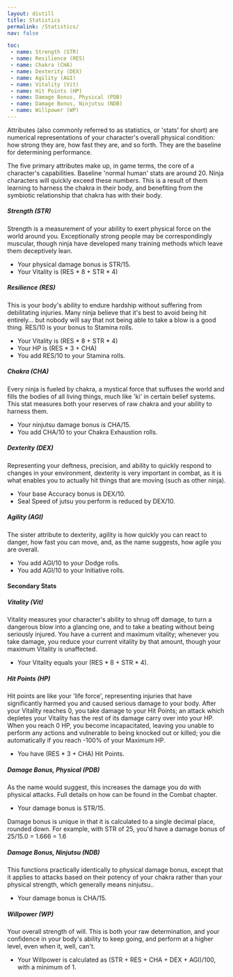 ```yaml
---
layout: distill
title: Statistics
permalink: /Statistics/
nav: false

toc:
 - name: Strength (STR)
 - name: Resilience (RES)
 - name: Chakra (CHA)
 - name: Dexterity (DEX)
 - name: Agility (AGI)
 - name: Vitality (Vit)
 - name: Hit Points (HP)
 - name: Damage Bonus, Physical (PDB)
 - name: Damage Bonus, Ninjutsu (NDB)
 - name: Willpower (WP)
---
```

Attributes (also commonly referred to as statistics, or 'stats' for short) are numerical representations of your character's overall physical condition: how strong they are, how fast they are, and so forth. They are the baseline for determining performance.

The five primary attributes make up, in game terms, the core of a character's capabilities. Baseline 'normal human' stats are around 20. Ninja characters will quickly exceed these numbers. This is a result of them learning to harness the chakra in their body, and benefiting from the symbiotic relationship that chakra has with their body.

##### Strength (STR)
Strength is a measurement of your ability to exert physical force on the world around you. Exceptionally strong people may be correspondingly muscular, though ninja have developed many training methods which leave them deceptively lean.

- Your physical damage bonus is STR/15.
- Your Vitality is (RES * 8 + STR * 4)

##### Resilience (RES)
This is your body's ability to endure hardship without suffering from debilitating injuries. Many ninja believe that it's best to avoid being hit entirely... but nobody will say that not being able to take a blow is a good thing. RES/10 is your bonus to Stamina rolls.

- Your Vitality is (RES * 8 + STR * 4)
- Your HP is (RES * 3 + CHA)
- You add RES/10 to your Stamina rolls.

##### Chakra (CHA)
Every ninja is fueled by chakra, a mystical force that suffuses the world and fills the bodies of all living things, much like 'ki' in certain belief systems. This stat measures both your reserves of raw chakra and your ability to harness them.

- Your ninjutsu damage bonus is CHA/15.
- You add CHA/10 to your Chakra Exhaustion rolls.

##### Dexterity (DEX)
Representing your deftness, precision, and ability to quickly respond to changes in your environment, dexterity is very important in combat, as it is what enables you to actually hit things that are moving (such as other ninja).

- Your base Accuracy bonus is DEX/10.
- Seal Speed of jutsu you perform is reduced by DEX/10.

##### Agility (AGI)
The sister attribute to dexterity, agility is how quickly you can react to danger, how fast you can move, and, as the name suggests, how agile you are overall.

- You add AGI/10 to your Dodge rolls.
- You add AGI/10 to your Initiative rolls.

#### Secondary Stats

##### Vitality (Vit)
Vitality measures your character's ability to shrug off damage, to turn a dangerous blow into a glancing one, and to take a beating without being seriously injured. You have a current and maximum vitality; whenever you take damage, you reduce your current vitality by that amount, though your maximum Vitality is unaffected.

- Your Vitality equals your (RES * 8 + STR * 4).

##### Hit Points (HP)
Hit points are like your 'life force', representing injuries that have significantly harmed you and caused serious damage to your body. After your Vitality reaches 0, you take damage to your Hit Points; an attack which depletes your Vitality has the rest of its damage carry over into your HP. When you reach 0 HP, you become incapacitated, leaving you unable to perform any actions and vulnerable to being knocked out or killed; you die automatically if you reach -100% of your Maximum HP.

- You have (RES * 3 + CHA) Hit Points.

##### Damage Bonus, Physical (PDB)
As the name would suggest, this increases the damage you do with physical attacks. Full details on how can be found in the Combat chapter.

- Your damage bonus is STR/15.

Damage bonus is unique in that it is calculated to a single decimal place, rounded down. For example, with STR of 25, you'd have a damage bonus of 25/15.0 = 1.666 = 1.6

##### Damage Bonus, Ninjutsu (NDB)
This functions practically identically to physical damage bonus, except that it applies to attacks based on their potency of your chakra rather than your physical strength, which generally means ninjutsu..

- Your damage bonus is CHA/15.

##### Willpower (WP)
Your overall strength of will. This is both your raw determination, and your confidence in your body's ability to keep going, and perform at a higher level, even when it, well, can't.

- Your Willpower is calculated as (STR + RES + CHA + DEX + AGI)/100, with a minimum of 1.
